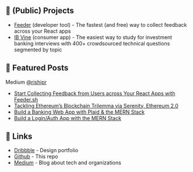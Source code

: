 ## 🦄 (Public) Projects

- [Feeder](https://feeder.sh) (developer tool) - The fastest (and free) way to collect feedback across your React apps
- [IB Vine](https://ibvine.io) (consumer app) - The easiest way to study for investment banking interviews with 400+ crowdsourced technical questions segmented by topic

## 🌱 Featured Posts

Medium [@rishipr](https://medium.com/@rishipr)

- [Start Collecting Feedback from Users across Your React Apps with Feeder.sh](https://blog.bitsrc.io/start-collecting-feedback-from-users-across-your-react-apps-with-feeder-sh-5b2f6852e6e0)
- [Tackling Ethereum’s Blockchain Trilemma via Serenity, Ethereum 2.0](https://medium.com/hackernoon/tackling-ethereums-blockchain-trilemma-via-serenity-ethereum-2-0-1fb423a6b184)
- [Build a Banking Web App with Plaid & the MERN Stack](https://blog.bitsrc.io/build-a-full-stack-banking-web-app-with-plaid-the-mern-stack-508914ce5694)
- [Build a Login/Auth App with the MERN Stack](https://blog.bitsrc.io/build-a-login-auth-app-with-mern-stack-part-1-c405048e3669)

## 🔭 Links

- [Dribbble](https://dribbble.com/rishipr) - Design portfolio
- [Github](https://github.com/rishipr) - This repo
- [Medium](https://medium.com/@rishipr) - Blog about tech and organizations
